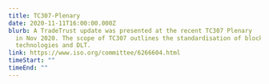 ```yaml
---
title: TC307-Plenary
date: 2020-11-11T16:00:00.000Z
blurb: A TradeTrust update was presented at the recent TC307 Plenary
  in Nov 2020. The scope of TC307 outlines the standardisation of blockchain
  technologies and DLT.
link: https://www.iso.org/committee/6266604.html
timeStart: ""
timeEnd: ""
---
```

